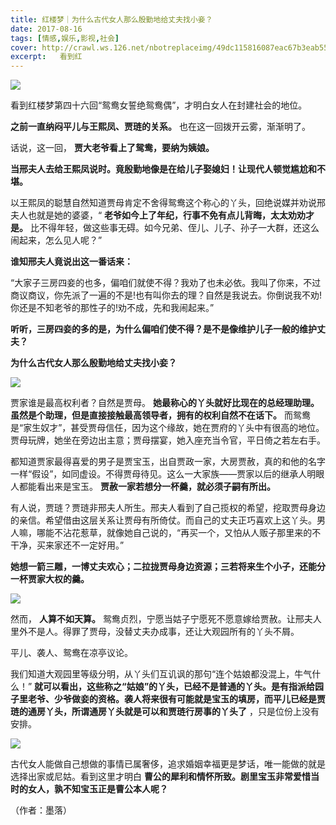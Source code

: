 ```yaml
---
title: 红楼梦｜为什么古代女人那么殷勤地给丈夫找小妾？
date: 2017-08-16
tags: [情感,娱乐,影视,社会]
cover: http://crawl.ws.126.net/nbotreplaceimg/49dc115816087eac67b3eab55e507b87/33cadda292c60469ec2396251a53196c.jpg
excerpt:   看到红
---
```

![](http://crawl.ws.126.net/nbotreplaceimg/49dc115816087eac67b3eab55e507b87/33cadda292c60469ec2396251a53196c.jpg)  

看到红楼梦第四十六回“鸳鸯女誓绝鸳鸯偶”，才明白女人在封建社会的地位。

**之前一直纳闷平儿与王熙凤、贾琏的关系。** 也在这一回拨开云雾，渐渐明了。

话说，这一回， **贾大老爷看上了鸳鸯，要纳为姨娘。**

**当邢夫人去给王熙凤说时。竟殷勤地像是在给儿子娶媳妇！让现代人顿觉尴尬和不堪。**

以王熙凤的聪慧自然知道贾母肯定不舍得鸳鸯这个称心的丫头，回绝说媒并劝说邢夫人也就是她的婆婆，“ **老爷如今上了年纪，行事不免有点儿背晦，太太劝劝才是。**
比不得年轻，做这些事无碍。如今兄弟、侄儿、儿子、孙子一大群，还这么闹起来，怎么见人呢？”

**谁知邢夫人竟说出这一番话来：**

“大家子三房四妾的也多，偏咱们就使不得？我劝了也未必依。我叫了你来，不过商议商议，你先派了一遍的不是!也有叫你去的理？自然是我说去。你倒说我不劝!你还是不知老爷的那性子的!劝不成，先和我闹起来。”

**听听，三房四妾的多的是，为什么偏咱们使不得？是不是像维护儿子一般的维护丈夫？**

**为什么古代女人那么殷勤地给丈夫找小妾？**

![](http://crawl.ws.126.net/nbotreplaceimg/bc4e413e0404ea8b386b4334d5ba150d/145cdc6e98ab355e039aa0a35de8ee95.jpg)  

贾家谁是最高权利者？自然是贾母。 **她最称心的丫头就好比现在的总经理助理。虽然是个助理，但是直接接触最高领导者，拥有的权利自然不在话下。**
而鸳鸯是“家生奴才”，甚受贾母信任，因为这个缘故，她在贾府的丫头中有很高的地位。贾母玩牌，她坐在旁边出主意；贾母摆宴，她入座充当令官，平日倚之若左右手。

都知道贾家最得喜爱的男子是贾宝玉，出自贾政一家，大房贾赦，真的和他的名字一样“假设”，如同虚设。不得贾母待见。这么一大家族——贾家以后的继承人明眼人都能看出来是宝玉。
**贾赦一家若想分一杯羹，就必须子嗣有所出。**

有人说，贾琏？贾琏非邢夫人所生。邢夫人看到了自己揽权的希望，挖取贾母身边的亲信。希望借由这层关系让贾母有所倚仗。而自己的丈夫正巧喜欢上这丫头。男人嘛，哪能不沾花惹草，就像她自己说的，“再买一个，又怕从人贩子那里来的不干净，买来家还不一定好用。”

**她想一箭三雕，一博丈夫欢心；二拉拢贾母身边资源；三若将来生个小子，还能分一杯贾家大权的羹。**

![](http://crawl.ws.126.net/nbotreplaceimg/49dc115816087eac67b3eab55e507b87/635eebb8034355023f7ba5e66267b898.jpg)  

然而， **人算不如天算。** 鸳鸯贞烈，宁愿当姑子宁愿死不愿意嫁给贾赦。让邢夫人里外不是人。得罪了贾母，没替丈夫办成事，还让大观园所有的丫头不屑。

平儿、袭人、鸳鸯在凉亭议论。

我们知道大观园里等级分明，从丫头们互讥讽的那句“连个姑娘都没混上，牛气什么！”
**就可以看出，这些称之“姑娘”的丫头，已经不是普通的丫头。是有指派给园子里老爷、少爷做妾的资格。袭人将来很有可能就是宝玉的填房，而平儿已经是贾琏的通房丫头，所谓通房丫头就是可以和贾琏行房事的丫头了**
，只是位份上没有安排。

![](http://crawl.ws.126.net/nbotreplaceimg/49dc115816087eac67b3eab55e507b87/80fe972d7a08d5d5aac3e08f926a18c5.jpg)  

古代女人能做自己想做的事情已属奢侈，追求婚姻幸福更是梦话，唯一能做的就是选择出家或尼姑。看到这里才明白
**曹公的犀利和情怀所致。剧里宝玉非常爱惜当时的女人，孰不知宝玉正是曹公本人呢？**

（作者：墨落）

